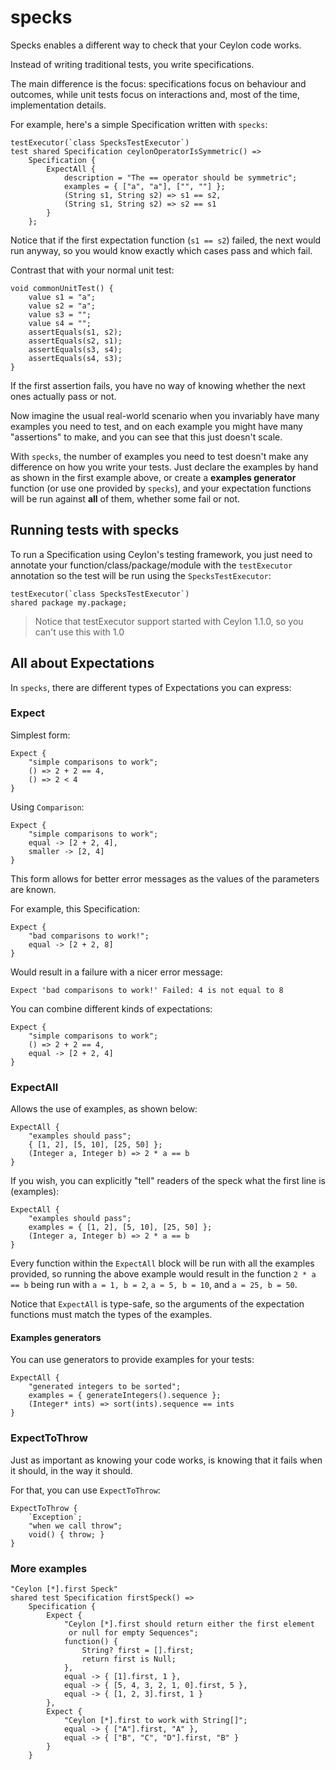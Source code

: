 # specks

Specks enables a different way to check that your Ceylon code works.

Instead of writing traditional tests, you write specifications.

The main difference is the focus: specifications focus on behaviour and outcomes, while unit tests focus on interactions and, most of the time, implementation details.

For example, here's a simple Specification written with ``specks``:

```ceylon
testExecutor(`class SpecksTestExecutor`)
test shared Specification ceylonOperatorIsSymmetric() =>
    Specification {
        ExpectAll {
            description = "The == operator should be symmetric";
            examples = { ["a", "a"], ["", ""] };
            (String s1, String s2) => s1 == s2,
            (String s1, String s2) => s2 == s1
        }
    };
```

Notice that if the first expectation function (``s1 == s2``) failed, the next would run anyway, so you would know exactly which cases pass and which fail.

Contrast that with your normal unit test:

```ceylon
void commonUnitTest() {
    value s1 = "a";
    value s2 = "a";
    value s3 = "";
    value s4 = "";
    assertEquals(s1, s2);
    assertEquals(s2, s1);
    assertEquals(s3, s4);
    assertEquals(s4, s3);
}
```

If the first assertion fails, you have no way of knowing whether the next ones actually pass or not.

Now imagine the usual real-world scenario when you invariably have many examples you need to test, and on each example you might have many "assertions" to make, and you can see that this just doesn't scale.

With ``specks``, the number of examples you need to test doesn't make any difference on how you write your tests. Just declare the examples by hand as shown in the first example above, or create a **examples generator** function (or use one provided by ``specks``), and your expectation functions will be run against **all** of them, whether some fail or not.

## Running tests with specks

To run a Specification using Ceylon's testing framework, you just need to annotate your function/class/package/module with the ``testExecutor`` annotation so the test will be run using the ``SpecksTestExecutor``:

```ceylon
testExecutor(`class SpecksTestExecutor`)
shared package my.package;
```

> Notice that testExecutor support started with Ceylon 1.1.0, so you can't use this with 1.0


## All about Expectations

In ``specks``, there are different types of Expectations you can express:

### Expect

Simplest form:

```ceylon
Expect {
    "simple comparisons to work";
    () => 2 + 2 == 4,
    () => 2 < 4
}
```

Using ``Comparison``:

```ceylon
Expect {
    "simple comparisons to work";
    equal -> [2 + 2, 4],
    smaller -> [2, 4]
}
```

This form allows for better error messages as the values of the parameters are known.

For example, this Specification:

```ceylon
Expect {
    "bad comparisons to work!";
    equal -> [2 + 2, 8]
}
```

Would result in a failure with a nicer error message:

```
Expect 'bad comparisons to work!' Failed: 4 is not equal to 8
```

You can combine different kinds of expectations:

```ceylon
Expect {
    "simple comparisons to work";
    () => 2 + 2 == 4,
    equal -> [2 + 2, 4]
}
```

### ExpectAll

Allows the use of examples, as shown below:

```ceylon
ExpectAll {
    "examples should pass";
    { [1, 2], [5, 10], [25, 50] };
    (Integer a, Integer b) => 2 * a == b
}
```

If you wish, you can explicitly "tell" readers of the speck what the first line is (examples):

```ceylon
ExpectAll {
    "examples should pass";
    examples = { [1, 2], [5, 10], [25, 50] };
    (Integer a, Integer b) => 2 * a == b
}
```

Every function within the ``ExpectAll`` block will be run with all the examples provided, so running the above example would result in the function ``2 * a == b`` being run with ``a = 1, b = 2``, ``a = 5, b = 10``, and ``a = 25, b = 50``.

Notice that ``ExpectAll`` is type-safe, so the arguments of the expectation functions must match the types of the examples.

#### Examples generators

You can use generators to provide examples for your tests:

```ceylon
ExpectAll {
    "generated integers to be sorted";
    examples = { generateIntegers().sequence };
    (Integer* ints) => sort(ints).sequence == ints
}
```

### ExpectToThrow

Just as important as knowing your code works, is knowing that it fails when it should, in the way it should.

For that, you can use ``ExpectToThrow``:

```ceylon
ExpectToThrow {
    `Exception`;
    "when we call throw";
    void() { throw; }
}
```

### More examples

```ceylon
"Ceylon [*].first Speck"
shared test Specification firstSpeck() =>
    Specification {
        Expect {
            "Ceylon [*].first should return either the first element
             or null for empty Sequences";
            function() {
                String? first = [].first;
                return first is Null;
            },
            equal -> { [1].first, 1 },
            equal -> { [5, 4, 3, 2, 1, 0].first, 5 },
            equal -> { [1, 2, 3].first, 1 }
        },
        Expect {
            "Ceylon [*].first to work with String[]";
            equal -> { ["A"].first, "A" },
            equal -> { ["B", "C", "D"].first, "B" }
        }
    }
```

